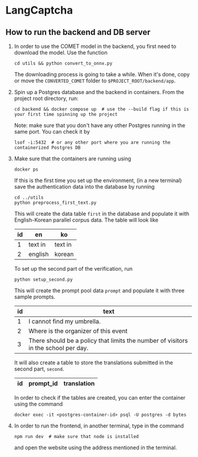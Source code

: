 # LangCaptcha

## How to run the backend and DB server

1. In order to use the COMET model in the backend, you first need to download the model. Use the function

    ```shell
    cd utils && python convert_to_onnx.py
    ```

    The downloading process is going to take a while. When it's done, copy or move the `CONVERTED_COMET` folder to `$PROJECT_ROOT/backend/app`.

2. Spin up a Postgres database and the backend in containers. From the project root directory, run:

    ```shell
    cd backend && docker compose up  # use the --build flag if this is your first time spinning up the project
    ```

    Note: make sure that you don't have any other Postgres running in the same port. You can check it by

    ```shell
    lsof -i:5432  # or any other port where you are running the containerized Postgres DB
    ```

3. Make sure that the containers are running using

    ```shell
    docker ps
    ```

    If this is the first time you set up the environment, (in a new terminal) save the authentication data into the database by running

    ```shell
    cd ../utils
    python preprocess_first_text.py
    ```

    This will create the data table `first` in the database and populate it with English-Korean parallel corpus data. The table will look like

    | id | en      | ko      |
    |----|---------|---------|
    | 1  | text in | text in |
    | 2  | english | korean  |

    To set up the second part of the verification, run

    ```shell
    python setup_second.py
    ```

    This will create the prompt pool data `prompt` and populate it with three sample prompts.

     id |                                        text
    ----|------------------------------------------------------------------------------------
      1 | I cannot find my umbrella.
      2 | Where is the organizer of this event
      3 | There should be a policy that limits the number of visitors in the school per day.

    It will also create a table to store the translations submitted in the second part, `second`.

    | id | prompt_id      | translation      |
    |----|----------------|------------------|

    In order to check if the tables are created, you can enter the container using the command

    ```shell
    docker exec -it <postgres-container-id> psql -U postgres -d bytes
    ```

4. In order to run the frontend, in another terminal, type in the command

    ```shell
    npm run dev  # make sure that node is installed
    ```

    and open the website using the address mentioned in the terminal.
